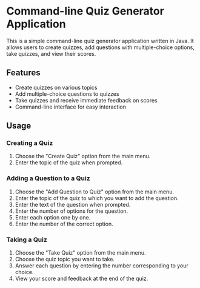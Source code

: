 # Command-line Quiz Generator Application

This is a simple command-line quiz generator application written in Java. It allows users to create quizzes, add questions with multiple-choice options, take quizzes, and view their scores.

## Features

- Create quizzes on various topics
- Add multiple-choice questions to quizzes
- Take quizzes and receive immediate feedback on scores
- Command-line interface for easy interaction

## Usage

### Creating a Quiz

1. Choose the "Create Quiz" option from the main menu.
2. Enter the topic of the quiz when prompted.

### Adding a Question to a Quiz

1. Choose the "Add Question to Quiz" option from the main menu.
2. Enter the topic of the quiz to which you want to add the question.
3. Enter the text of the question when prompted.
4. Enter the number of options for the question.
5. Enter each option one by one.
6. Enter the number of the correct option.

### Taking a Quiz

1. Choose the "Take Quiz" option from the main menu.
2. Choose the quiz topic you want to take.
3. Answer each question by entering the number corresponding to your choice.
4. View your score and feedback at the end of the quiz.

